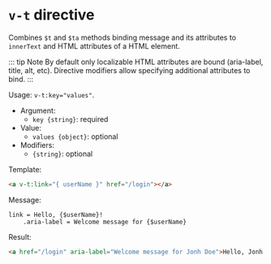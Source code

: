 # `v-t` directive

Combines `$t` and `$ta` methods binding message and its attributes to `innerText` and HTML attributes of a HTML element.

::: tip Note
By default only localizable HTML attributes are bound (aria-label, title, alt, etc). Directive modifiers allow specifying additional attributes to bind.
:::

Usage: `v-t:key="values"`.

* Argument:
  * `key {string}`: required
* Value:
  * `values {object}`: optional
* Modifiers:
  * `{string}`: optional

Template:
```html
<a v-t:link="{ userName }" href="/login"></a>
```

Message:
```ftl
link = Hello, {$userName}!
    .aria-label = Welcome message for {$userName}
```

Result:
```html
<a href="/login" aria-label="Welcome message for ⁨Jonh Doe⁩">Hello, ⁨Jonh Doe⁩</a>
```
